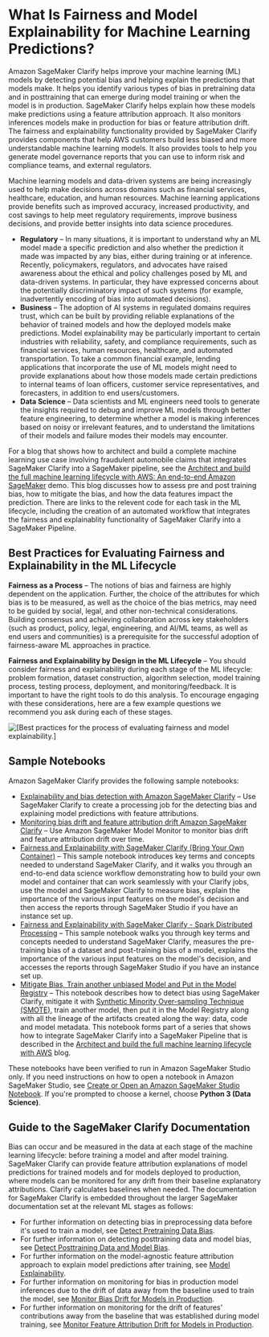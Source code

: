 # What Is Fairness and Model Explainability for Machine Learning Predictions?<a name="clarify-fairness-and-explainability"></a>

Amazon SageMaker Clarify helps improve your machine learning \(ML\) models by detecting potential bias and helping explain the predictions that models make\. It helps you identify various types of bias in pretraining data and in posttraining that can emerge during model training or when the model is in production\. SageMaker Clarify helps explain how these models make predictions using a feature attribution approach\. It also monitors inferences models make in production for bias or feature attribution drift\. The fairness and explainability functionality provided by SageMaker Clarify provides components that help AWS customers build less biased and more understandable machine learning models\. It also provides tools to help you generate model governance reports that you can use to inform risk and compliance teams, and external regulators\.

Machine learning models and data\-driven systems are being increasingly used to help make decisions across domains such as financial services, healthcare, education, and human resources\. Machine learning applications provide benefits such as improved accuracy, increased productivity, and cost savings to help meet regulatory requirements, improve business decisions, and provide better insights into data science procedures\.
+ **Regulatory** – In many situations, it is important to understand why an ML model made a specific prediction and also whether the prediction it made was impacted by any bias, either during training or at inference\. Recently, policymakers, regulators, and advocates have raised awareness about the ethical and policy challenges posed by ML and data\-driven systems\. In particular, they have expressed concerns about the potentially discriminatory impact of such systems \(for example, inadvertently encoding of bias into automated decisions\)\. 
+ **Business** – The adoption of AI systems in regulated domains requires trust, which can be built by providing reliable explanations of the behavior of trained models and how the deployed models make predictions\. Model explainability may be particularly important to certain industries with reliability, safety, and compliance requirements, such as financial services, human resources, healthcare, and automated transportation\. To take a common financial example, lending applications that incorporate the use of ML models might need to provide explanations about how those models made certain predictions to internal teams of loan officers, customer service representatives, and forecasters, in addition to end users/customers\.
+ **Data Science** – Data scientists and ML engineers need tools to generate the insights required to debug and improve ML models through better feature engineering, to determine whether a model is making inferences based on noisy or irrelevant features, and to understand the limitations of their models and failure modes their models may encounter\.

For a blog that shows how to architect and build a complete machine learning use case involving fraudulent automobile claims that integrates SageMaker Clarify into a SageMaker pipeline, see the [Architect and build the full machine learning lifecycle with AWS: An end\-to\-end Amazon SageMaker](https://aws.amazon.com/blogs/machine-learning/architect-and-build-the-full-machine-learning-lifecycle-with-amazon-sagemaker/) demo\. This blog discusses how to assess pre and post training bias, how to mitigate the bias, and how the data features impact the prediction\. There are links to the relevent code for each task in the ML lifecycle, including the creation of an automated workflow that integrates the fairness and explainablity functionality of SageMaker Clarify into a SageMaker Pipeline\.

## Best Practices for Evaluating Fairness and Explainability in the ML Lifecycle<a name="clarify-fairness-and-explainability-best-practices"></a>

**Fairness as a Process** – The notions of bias and fairness are highly dependent on the application\. Further, the choice of the attributes for which bias is to be measured, as well as the choice of the bias metrics, may need to be guided by social, legal, and other non\-technical considerations\. Building consensus and achieving collaboration across key stakeholders \(such as product, policy, legal, engineering, and AI/ML teams, as well as end users and communities\) is a prerequisite for the successful adoption of fairness\-aware ML approaches in practice\.

**Fairness and Explainability by Design in the ML Lifecycle** – You should consider fairness and explainability during each stage of the ML lifecycle: problem formation, dataset construction, algorithm selection, model training process, testing process, deployment, and monitoring/feedback\. It is important to have the right tools to do this analysis\. To encourage engaging with these considerations, here are a few example questions we recommend you ask during each of these stages\.

![\[Best practices for the process of evaluating fairness and model explainability.\]](http://docs.aws.amazon.com/sagemaker/latest/dg/images/clarify-best-practices-image.png)

## Sample Notebooks<a name="clarify-fairness-and-explainability-sample-notebooks"></a>

Amazon SageMaker Clarify provides the following sample notebooks:
+ [Explainability and bias detection with Amazon SageMaker Clarify](https://sagemaker-examples.readthedocs.io/en/latest/sagemaker_processing/fairness_and_explainability/fairness_and_explainability.html) – Use SageMaker Clarify to create a processing job for the detecting bias and explaining model predictions with feature attributions\.
+ [Monitoring bias drift and feature attribution drift Amazon SageMaker Clarify](https://sagemaker-examples.readthedocs.io/en/latest/sagemaker_model_monitor/fairness_and_explainability/SageMaker-Model-Monitor-Fairness-and-Explainability.html) – Use Amazon SageMaker Model Monitor to monitor bias drift and feature attribution drift over time\.
+ [Fairness and Explainability with SageMaker Clarify \(Bring Your Own Container\)](https://github.com/aws/amazon-sagemaker-examples/blob/master/sagemaker_processing/fairness_and_explainability/fairness_and_explainability_byoc.ipynb) – This sample notebook introduces key terms and concepts needed to understand SageMaker Clarify, and it walks you through an end\-to\-end data science workflow demonstrating how to build your own model and container that can work seamlessly with your Clarify jobs, use the model and SageMaker Clarify to measure bias, explain the importance of the various input features on the model's decision and then access the reports through SageMaker Studio if you have an instance set up\.
+ [Fairness and Explainability with SageMaker Clarify \- Spark Distributed Processing](https://github.com/aws/amazon-sagemaker-examples/blob/master/sagemaker_processing/fairness_and_explainability/fairness_and_explainability_spark.ipynb) – This sample notebook walks you through key terms and concepts needed to understand SageMaker Clarify, measures the pre\-training bias of a dataset and post\-training bias of a model, explains the importance of the various input features on the model's decision, and accesses the reports through SageMaker Studio if you have an instance set up\.
+ [Mitigate Bias, Train another unbiased Model and Put in the Model Registry](https://github.com/aws/amazon-sagemaker-examples/blob/master/end_to_end/3-mitigate-bias-train-model2-registry-e2e.ipynb) – This notebook describes how to detect bias using SageMaker Clarify, mitigate it with [Synthetic Minority Over\-sampling Technique \(SMOTE\)](https://arxiv.org/pdf/1106.1813.pdf), train another model, then put it in the Model Registry along with all the lineage of the artifacts created along the way: data, code and model metadata\. This notebook forms part of a series that shows how to integrate SageMaker Clarify into a SageMaker Pipeline that is described in the [Architect and build the full machine learning lifecycle with AWS](https://aws.amazon.com/blogs/machine-learning/architect-and-build-the-full-machine-learning-lifecycle-with-amazon-sagemaker/) blog\.

These notebooks have been verified to run in Amazon SageMaker Studio only\. If you need instructions on how to open a notebook in Amazon SageMaker Studio, see [Create or Open an Amazon SageMaker Studio Notebook](notebooks-create-open.md)\. If you're prompted to choose a kernel, choose **Python 3 \(Data Science\)**\.

## Guide to the SageMaker Clarify Documentation<a name="clarify-fairness-and-explainability-toc"></a>

Bias can occur and be measured in the data at each stage of the machine learning lifecycle: before training a model and after model training\. SageMaker Clarify can provide feature attribution explanations of model predictions for trained models and for models deployed to production, where models can be monitored for any drift from their baseline explanatory attributions\. Clarify calculates baselines when needed\. The documentation for SageMaker Clarify is embedded throughout the larger SageMaker documentation set at the relevant ML stages as follows:
+ For further information on detecting bias in preprocessing data before it's used to train a model, see [Detect Pretraining Data Bias](clarify-detect-data-bias.md)\.
+ For further information on detecting posttraining data and model bias, see [Detect Posttraining Data and Model Bias](clarify-detect-post-training-bias.md)\.
+ For further information on the model\-agnostic feature attribution approach to explain model predictions after training, see [Model Explainability](clarify-model-explainability.md)\.
+ For further information on monitoring for bias in production model inferences due to the drift of data away from the baseline used to train the model, see [Monitor Bias Drift for Models in Production](clarify-model-monitor-bias-drift.md)\.
+ For further information on monitoring for the drift of features' contributions away from the baseline that was established during model training, see [Monitor Feature Attribution Drift for Models in Production](clarify-model-monitor-feature-attribution-drift.md)\.
